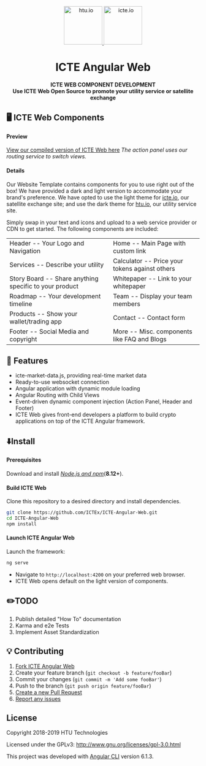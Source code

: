<p align="center">
   <a href="http://htu.io" target="_blank">
     <img height="100" src="https://htu.io/assets/images/ip-1794_htutoken.gif" alt="htu.io">
   </a>
   <a href="http://icte.io" target="_blank">
     <img height="100" src="https://icte.io/assets/images/social/ip-1794_ictelogo-footer.svg" alt="icte.io">
   </a>
 </p>
 <h1 align="center">ICTE Angular Web</h1>
 <h4 align="center">
   ICTE WEB COMPONENT DEVELOPMENT<br>
   Use ICTE Web Open Source to promote your utility service or satellite exchange
</h4>

## 🖥️ ICTE Web Components
#### Preview
[View our compiled version of ICTE Web here](http://www.thehtu.com/icte-web)
*The action panel uses our routing service to switch views.*
#### Details
Our Website Template contains components for you to use right out of the box! We have provided a dark and light version 
to accommodate your brand's preference. We have opted to use the light theme for [icte.io](https://www.icte.io), our satellite exchange site; and use the dark theme for [htu.io](https://www.htu.io), our utility service site.
 
Simply swap in your text and icons and upload to a web service provider or CDN to get started.
The following components are included:

|                                                        |                                                |  
|                 :---                                   |                    :---                        |
| Header -- Your Logo and Navigation                     | Home -- Main Page with custom link             |
| Services -- Describe your utility                      | Calculator -- Price your tokens against others |
| Story Board -- Share anything specific to your product | Whitepaper -- Link to your whitepaper          |
| Roadmap -- Your development timeline                   | Team -- Display your team members              |
| Products -- Show your wallet/trading app               | Contact -- Contact form                        |
| Footer -- Social Media and copyright                   | More -- Misc. components like FAQ and Blogs    |


## 🔑 Features
- icte-market-data.js, providing real-time market data
- Ready-to-use websocket connection
- Angular application with dynamic module loading
- Angular Routing with Child Views
- Event-driven dynamic component injection (Action Panel, Header and Footer)
- ICTE Web gives front-end developers a platform to build crypto applications on top of the ICTE Angular framework.


## ⬇️Install
#### Prerequisites
Download and install [*Node.js and npm*](https://nodejs.org/en/download/)(**8.12+**).
#### Build ICTE Web
Clone this repository to a desired directory and install dependencies.
```sh
git clone https://github.com/ICTEx/ICTE-Angular-Web.git
cd ICTE-Angular-Web
npm install
```
#### Launch ICTE Angular Web
Launch the framework:
```sh
ng serve
```
- Navigate to `http://localhost:4200` on your preferred web browser.
- ICTE Web opens default on the light version of components.

## ✏️TODO
1. Publish detailed "How To" documentation
1. Karma and e2e Tests
1. Implement Asset Standardization

## 💡 Contributing

1. [Fork ICTE Angular Web](<https://github.com/ICTEx/ICTE-Angular-Web/fork>)
1. Create your feature branch (`git checkout -b feature/fooBar`)
1. Commit your changes (`git commit -m 'Add some fooBar'`)
1. Push to the branch (`git push origin feature/fooBar`)
1. [Create a new Pull Request](https://github.com/ICTEx/ICTE-Angular-Web/compare)
1. [Report any issues](https://github.com/ICTEx/ICTE-Angular-Web/issues)

## License
Copyright 2018-2019 HTU Technologies

Licensed under the GPLv3: http://www.gnu.org/licenses/gpl-3.0.html

This project was developed with [Angular CLI](https://github.com/angular/angular-cli) version 6.1.3.
